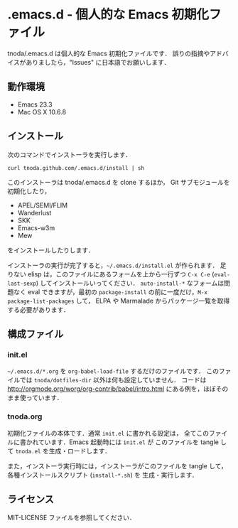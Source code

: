 # .emacs.d - 個人的な Emacs 初期化ファイル

tnoda/.emacs.d は個人的な Emacs 初期化ファイルです．
誤りの指摘やアドバイスがありましたら，"Issues" に日本語でお願いします．

## 動作環境

* Emacs 23.3
* Mac OS X 10.6.8

## インストール

次のコマンドでインストーラを実行します．

    curl tnoda.github.com/.emacs.d/install | sh

このインストーラは tnoda/.emacs.d を clone するほか，
Git サブモジュールを初期化したり，

* APEL/SEMI/FLIM
* Wanderlust
* SKK
* Emacs-w3m
* Mew

をインストールしたりします．

インストーラの実行が完了すると，`~/.emacs.d/install.el` が作られます．
足りない elisp は，このファイルにあるフォームを上から一行ずつ
`C-x C-e` (`eval-last-sexp`) してインストールいってください．
`auto-install-*` なフォームは問題なく eval できますが，最初の
`package-install` の前に一度だけ，`M-x package-list-packages` して，
ELPA や Marmalade からパッケージ一覧を取得する必要があります．

## 構成ファイル

### init.el

`~/.emacs.d/*.org` を `org-babel-load-file` するだけのファイルです．
このファイルでは `tnoda/dotfiles-dir` 以外は何も設定していません．
コードは <http://orgmode.org/worg/org-contrib/babel/intro.html>
にある例を，ほぼそのまま使っています．

### tnoda.org

初期化ファイルの本体です．通常 `init.el` に書かれる設定は，
全てこのファイルに書かれています．Emacs 起動時には `init.el` が
このファイルを tangle して `tnoda.el` を生成・ロードします．

また，インストーラ実行時には，インストーラがこのファイルを
tangle して，各種インストールスクリプト (`install-*.sh`) を
生成・実行します．

## ライセンス

MIT-LICENSE ファイルを参照してください．
